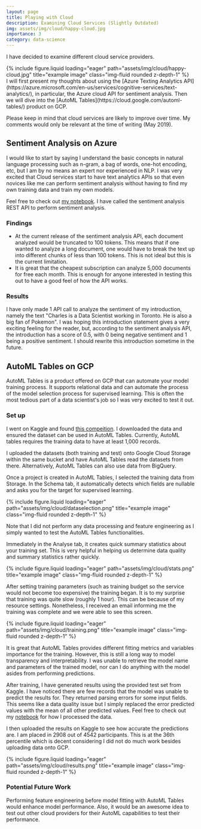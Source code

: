 ```yaml
---
layout: page
title: Playing with Cloud
description: Examining Cloud Services (Slightly Outdated)
img: assets/img/cloud/happy-cloud.jpg
importance: 3
category: data-science
---
```


I have decided to examine different cloud service providers. 
<div class="row justify-content-sm-center">
    <div class="col-sm-8 mt-3 mt-md-0">
        {% include figure.liquid loading="eager" path="assets/img/cloud/happy-cloud.jpg" title="example image" class="img-fluid rounded z-depth-1" %}
    </div>
</div>
I will first present my thoughts about using the [Azure Texting Analytics API](https://azure.microsoft.com/en-us/services/cognitive-services/text-analytics/), in particular, the Azure cloud API for sentiment analysis. Then we will dive into the [AutoML Tables](https://cloud.google.com/automl-tables/) product on GCP.

Please keep in mind that cloud services are likely to improve over time. My comments would only be relevant at the time of writing (May 2019).

## Sentiment Analysis on Azure

I would like to start by saying I understand the basic concepts in natural language processing such as n-gram, a bag of words, one-hot encoding, etc, but I am by no means an expert nor experienced in NLP. I was very excited that Cloud services start to have text analytics APIs so that even novices like me can perform sentiment analysis without having to find my own training data and train my own models.

Feel free to check out [my notebook](https://github.com/tsangcharles/nlp-demo/blob/master/AzureDemo.ipynb). I have called the sentiment analysis REST API to perform sentiment analysis. 

### Findings
- At the current release of the sentiment analysis API, each document analyzed would be truncated to 100 tokens. This means that if one wanted to analyze a long document, one would have to break the text up into different chunks of less than 100 tokens. This is not ideal but this is the current limitation.
- It is great that the cheapest subscription can analyze 5,000 documents for free each month. This is enough for anyone interested in testing this out to have a good feel of how the API works.

### Results
I have only made 1 API call to analyze the sentiment of my introduction, namely the text "Charles is a Data Scientist working in Toronto. He is also a big fan of Pokemon". I was hoping this introduction statement gives a very exciting feeling for the reader, but, according to the sentiment analysis API, the introduction has a score of 0.5, with 0 being negative sentiment and 1 being a positive sentiment. I should rewrite this introduction sometime in the future.


## AutoML Tables on GCP

AutoML Tables is a product offered on GCP that can automate your model training process. It supports relational data and can automate the process of the model selection process for supervised learning. This is often the most tedious part of a data scientist's job so I was very excited to test it out. 

### Set up
I went on Kaggle and found [this compeition](https://www.kaggle.com/c/house-prices-advanced-regression-techniques). I downloaded the data and ensured the dataset can be used in AutoML Tables. Currently, AutoML tables requires the training data to have at least 1,000 records. 

I uploaded the datasets (both training and test) onto Google Cloud Storage within the same bucket and have AutoML Tables read the datasets from there. Alternatively, AutoML Tables can also use data from BigQuery. 

Once a project is created in AutoML Tables, I selected the training data from Storage. In the Schema tab, it automatically detects which fields are nullable and asks you for the target for supervised learning.

<div class="row justify-content-sm-center">
    <div class="col-sm-8 mt-3 mt-md-0">
        {% include figure.liquid loading="eager" path="assets/img/cloud/dataselection.png" title="example image" class="img-fluid rounded z-depth-1" %}
    </div>
</div>

Note that I did not perform any data processing and feature engineering as I simply wanted to test the AutoML Tables functionalities. 

Immediately in the Analyse tab, it creates quick summary statistics about your training set. This is very helpful in helping us determine data quality and summary statistics rather quickly.

<div class="row justify-content-sm-center">
    <div class="col-sm-8 mt-3 mt-md-0">
        {% include figure.liquid loading="eager" path="assets/img/cloud/stats.png" title="example image" class="img-fluid rounded z-depth-1" %}
    </div>
</div>

After setting training parameters (such as training budget so the service would not become too expensive) the training began. It is to my surprise that training was quite slow (roughly 1 hour). This can be because of my resource settings. Nonetheless, I received an email informing me the training was complete and we were able to see this screen.

<div class="row justify-content-sm-center">
    <div class="col-sm-8 mt-3 mt-md-0">
        {% include figure.liquid loading="eager" path="assets/img/cloud/training.png" title="example image" class="img-fluid rounded z-depth-1" %}
    </div>
</div>

It is great that AutoML Tables provides different fitting metrics and variables importance for the training. However, this is still a long way to model transparency and interpretability. I was unable to retrieve the model name and parameters of the trained model, nor can I do anything with the model asides from performing predictions. 

After training, I have generated results using the provided test set from Kaggle. I have noticed there are few records that the model was unable to predict the results for. They returned parsing errors for some input fields. This seems like a data quality issue but I simply replaced the error predicted values with the mean of all other predicted values. Feel free to check out my [notebook](https://github.com/tsangcharles/gcp-kaggle-house-sale-demo/blob/master/GCPAutoMLPostProcessing.ipynb) for how I processed the data.

I then uploaded the results on Kaggle to see how accurate the predictions are. I am placed in 2908 out of 4542 participants. This is at the 36th percentile which is decent considering I did not do much work besides uploading data onto GCP.

<div class="row justify-content-sm-center">
    <div class="col-sm-8 mt-3 mt-md-0">
        {% include figure.liquid loading="eager" path="assets/img/cloud/results.png" title="example image" class="img-fluid rounded z-depth-1" %}
    </div>
</div>

### Potential Future Work
Performing feature engineering before model fitting with AutoML Tables would enhance model performance. Also, it would be an awesome idea to test out other cloud providers for their AutoML capabilities to test their performance. 